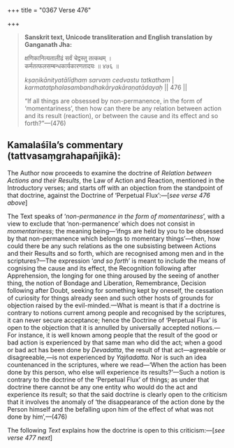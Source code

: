 +++
title = "0367 Verse 476"

+++
> **Sanskrit text, Unicode transliteration and English translation by Ganganath Jha:** 
>
> क्षणिकानित्यतालीढं सर्वं चेद्वस्तु तत्कथम् ।  
> कर्मतत्फलसम्बन्धकार्यकारणतादयः ॥ ४७६ ॥ 
>
> *kṣaṇikānityatālīḍhaṃ sarvaṃ cedvastu tatkatham* \|  
> *karmatatphalasambandhakāryakāraṇatādayaḥ* \|\| 476 \|\| 
>
> “If all things are obsessed by non-permanence, in the form of ‘momentariness’, then how can there be any relation between action and its result (reaction), or between the cause and its effect and so forth?”—(476)



## Kamalaśīla’s commentary (tattvasaṃgrahapañjikā):

The Author now proceeds to examine the doctrine of *Relation between Actions and their Results*, the Law of Action and Reaction, mentioned in the Introductory verses; and starts off with an objection from the standpoint of that doctrine, against the Doctrine of ‘Perpetual Flux’:—[*see verse 476 above*]

The Text speaks of ‘*non-permanence in the form of momentariness*’, with a view to exclude that ‘non-permanence’ which does not consist in *momentariness*; the meaning being—‘ifngs are held by you to be obsessed by that non-permanence which belongs to momentary things’—then, how could there be any such relations as the one subsisting between Actions and their Results and so forth, which are recognised among men and in the scriptures?—The expression ‘*and so forth*’ is meant to include the means of cognising the cause and its effect, the Recognition following after Apprehension, the longing for one thing aroused by the seeing of another thing, the notion of Bondage and Liberation, Remembrance, Decision following after Doubt, seeking for something kept by oneself, the cessation of curiosity for things already seen and such other hosts of grounds for objection raised by the evil-minded.—What is meant is that if a doctrine is contrary to notions current among people and recognised by the scriptures, it can never secure acceptance; hence the Doctrine of ‘Perpetual Flux’ is open to the objection that it is annulled by universally accepted notions.—For instance, it is well known among people that the result of the good or bad action is experienced by that same man who did the act; when a good or bad act has been done by *Devadatta*, the result of that act—agreeable or disagreeable,—is not experienced by *Yajñadatta*. Nor is such an idea countenanced in the scriptures, where we read—‘When the action has been done by this person, who else will experience its results?’—Such a notion is contrary to the doctrine of the ‘Perpetual Flux’ of things; as under that doctrine there cannot be any one entity who would do the act and experience its result; so that the said doctrine is clearly open to the criticism that it involves the anomaly of ‘the disappearance of the action done by the Person himself and the befalling upon him of the effect of what was not done by him’,—(476)

The following *Text* explains how the doctrine is open to this criticism:—[*see verse 477 next*]


